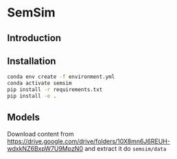 # SemSim

## Introduction



## Installation

```bash
conda env create -f environment.yml
conda activate semsim
pip install -r requirements.txt
pip install -e .
```

## Models

Download content from https://drive.google.com/drive/folders/10X8mn6J6REUH-wdxkNZ6BxpW7U9MpzN0 and extract it do `semsim/data`
